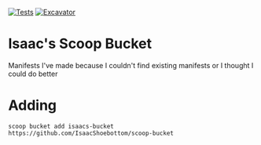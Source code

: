 [![Tests](https://github.com/IsaacShoebottom/scoop-bucket/actions/workflows/ci.yml/badge.svg)](https://github.com/IsaacShoebottom/scoop-bucket/actions/workflows/ci.yml) [![Excavator](https://github.com/IsaacShoebottom/scoop-bucket/actions/workflows/excavator.yml/badge.svg)](https://github.com/IsaacShoebottom/scoop-bucket/actions/workflows/excavator.yml)

# Isaac's Scoop Bucket
Manifests I've made because I couldn't find existing manifests or I thought I could do better

# Adding
`scoop bucket add isaacs-bucket https://github.com/IsaacShoebottom/scoop-bucket`
